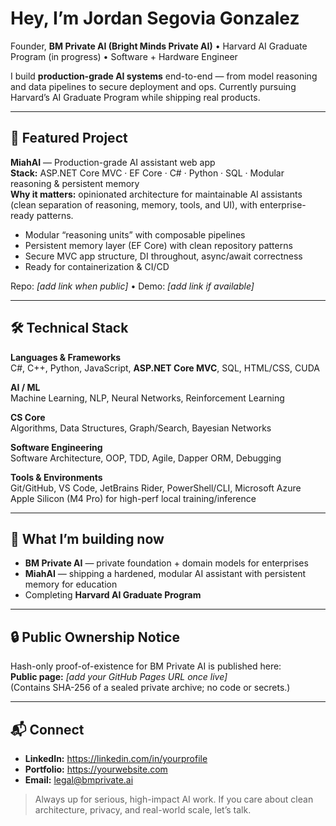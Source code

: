 # Hey, I’m Jordan Segovia Gonzalez

Founder, **BM Private AI (Bright Minds Private AI)** • Harvard AI Graduate Program (in progress) • Software + Hardware Engineer

I build **production-grade AI systems** end-to-end — from model reasoning and data pipelines to secure deployment and ops. Currently pursuing Harvard’s AI Graduate Program while shipping real products.

---

## 🌟 Featured Project
**MiahAI** — Production-grade AI assistant web app  
**Stack:** ASP.NET Core MVC · EF Core · C# · Python · SQL · Modular reasoning & persistent memory  
**Why it matters:** opinionated architecture for maintainable AI assistants (clean separation of reasoning, memory, tools, and UI), with enterprise-ready patterns.

- Modular “reasoning units” with composable pipelines  
- Persistent memory layer (EF Core) with clean repository patterns  
- Secure MVC app structure, DI throughout, async/await correctness  
- Ready for containerization & CI/CD

Repo: _[add link when public]_ • Demo: _[add link if available]_

---

## 🛠️ Technical Stack

**Languages & Frameworks**  
C#, C++, Python, JavaScript, **ASP.NET Core MVC**, SQL, HTML/CSS, CUDA

**AI / ML**  
Machine Learning, NLP, Neural Networks, Reinforcement Learning

**CS Core**  
Algorithms, Data Structures, Graph/Search, Bayesian Networks

**Software Engineering**  
Software Architecture, OOP, TDD, Agile, Dapper ORM, Debugging

**Tools & Environments**  
Git/GitHub, VS Code, JetBrains Rider, PowerShell/CLI, Microsoft Azure  
Apple Silicon (M4 Pro) for high-perf local training/inference

---

## 🚧 What I’m building now
- **BM Private AI** — private foundation + domain models for enterprises  
- **MiahAI** — shipping a hardened, modular AI assistant with persistent memory for education 
- Completing **Harvard AI Graduate Program**

---

## 🔒 Public Ownership Notice
Hash-only proof-of-existence for BM Private AI is published here:  
**Public page:** _[add your GitHub Pages URL once live]_  
(Contains SHA-256 of a sealed private archive; no code or secrets.)

---

## 📬 Connect
- **LinkedIn:** https://linkedin.com/in/yourprofile  
- **Portfolio:** https://yourwebsite.com  
- **Email:** legal@bmprivate.ai

> Always up for serious, high-impact AI work. If you care about clean architecture, privacy, and real-world scale, let’s talk.
